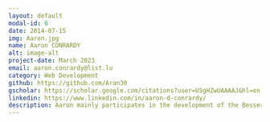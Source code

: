 ```yaml
---
layout: default
modal-id: 6
date: 2014-07-15
img: Aaron.jpg
name: Aaron CONRARDY
alt: image-alt
project-date: March 2023
email: aaron.conrardy@list.lu
category: Web Development
github: https://github.com/Aran30
gscholar: https://scholar.google.com/citations?user=USgHZwUAAAAJ&hl=en
linkedin: https://www.linkedin.com/in/aaron-d-conrardy/
description: Aaron mainly participates in the development of the Besser-Bot-Framework and the BESSER low-code platform, taking advantage of his existing experience in MDE-based bot creation. <br><br> His research interests lie in a combination of HCI, information systems and learning technologies, and the usage of methods such as MDE to streamline the process of creating various applications. In the advent of the recent democratization of AI tools, he is particularly interested in enhancing existing tools and methods using AI.
---
```

